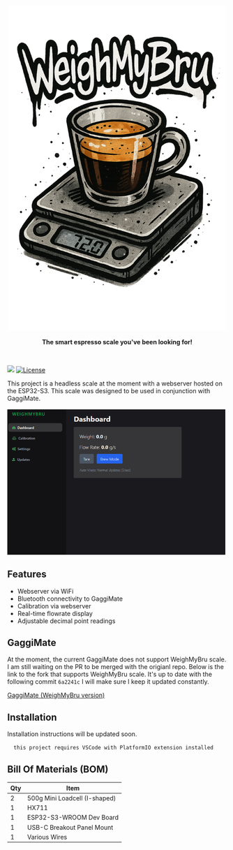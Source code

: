 <p align="center">
<img src="docs/assets/logo.png" alt="WeighMyBru Dashboard" width="500" height="745"/>
</p>

<p align="center">  <b>The smart espresso scale you've been looking for!</b></p>
<br>

[![](https://dcbadge.limes.pink/api/server/HYp4TSEjSf)](https://discord.gg/HYp4TSEjSf)
[![License](https://img.shields.io/badge/License-CC%20BY--NC--SA%204.0-lightgrey.svg?style=for-the-badge)](LICENSE)

This project is a headless scale at the moment with a webserver hosted on the ESP32-S3.
This scale was designed to be used in conjunction with GaggiMate.
<br>
<br>
<img src="docs/assets/dashboard.png" alt="WeighMyBru Dashboard" width="500" />


## Features

- Webserver via WiFi
- Bluetooth connectivity to GaggiMate
- Calibration via webserver
- Real-time flowrate display
- Adjustable decimal point readings

## GaggiMate

At the moment, the current GaggiMate does not support WeighMyBru scale. I am still waiting on the PR to be merged with the origianl repo. Below is the link to the fork that supports WeighMyBru scale. It's up to date with the following commit `6a2241c`
I will make sure I keep it updated constantly.

[GaggiMate (WeighMyBru version)](https://github.com/031devstudios/gaggimate)

## Installation

Installation instructions will be updated soon.

```
  this project requires VSCode with PlatformIO extension installed
```

## Bill Of Materials (BOM)

| Qty | Item | 
| ----------- | ----------- |  
| 2 | 500g Mini Loadcell (I-shaped) |  
| 1 | HX711 |
| 1 | ESP32-S3-WROOM Dev Board |
| 1 | USB-C Breakout Panel Mount |
| 1 | Various Wires |